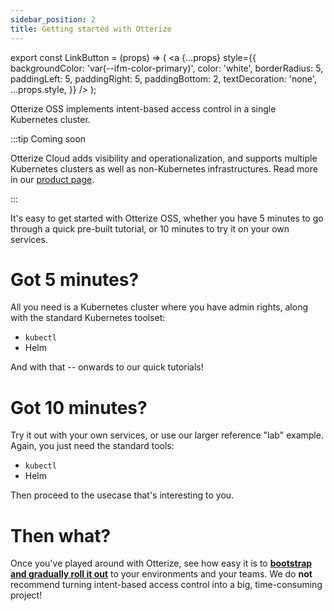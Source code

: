 ```yaml
---
sidebar_position: 2
title: Getting started with Otterize
---
```


export const LinkButton = (props) => (
  <a
    {...props}
    style={{
      backgroundColor: 'var(--ifm-color-primary)',
      color: 'white',
      borderRadius: 5,
      paddingLeft: 5,
      paddingRight: 5,
      paddingBottom: 2,
      textDecoration: 'none',
      ...props.style,
    }}
  />
);


Otterize OSS implements intent-based access control in a single Kubernetes cluster.

:::tip Coming soon

Otterize Cloud adds visibility and operationalization, and supports multiple Kubernetes clusters 
as well as non-Kubernetes infrastructures. Read more in our [product page](https://otterize.com/product).

:::

It's easy to get started with Otterize OSS, 
whether you have 5 minutes to go through a quick pre-built tutorial, 
or 10 minutes to try it on your own services.

# Got 5 minutes?

All you need is a Kubernetes cluster where you have admin rights, along with the standard Kubernetes toolset:
* `kubectl`
* Helm

And with that -- <LinkButton href="/documentation/quick-tutorials">onwards to our quick tutorials</LinkButton>!

# Got 10 minutes?

Try it out with your own services, or use our larger reference "lab" example.
Again, you just need the standard tools:
* `kubectl`
* Helm

Then proceed to <LinkButton href="/documentation/guides">the usecase that's interesting to you</LinkButton>.

# Then what?

Once you've played around with Otterize, see how easy it is to 
[**bootstrap and gradually roll it out**](/documentation/3-guides/6-implementing-ibac) 
to your environments and your teams. We do **not** recommend turning intent-based access control into a big, time-consuming project!

